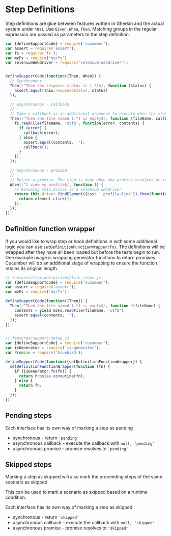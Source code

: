 # Step Definitions

Step definitions are glue between features written in Gherkin and the actual system under test.
Use `Given`, `When`, `Then`.
Matching groups in the regular expression are passed as parameters to the step definition.

```javascript
var {defineSupportCode} = require('cucumber');
var assert = require('assert');
var fs = require('fs');
var mzFs = require('mz/fs')
var seleniumWebdriver = require('selenium-webdriver');


defineSupportCode(function({Then, When}) {
  // Synchronous
  Then(/^Then the response status is (.*)$/, function (status) {
    assert.equal(this.responseStatus, status)
  });

  // Asynchronous - callback
  //
  // Take a callback as an additional argument to execute when the step is done
  Then(/^Then the file named (.*) is empty$/, function (fileName, callback) {
    fs.readFile(fileName, 'utf8', function(error, contents) {
      if (error) {
        callback(error);
      } else {
        assert.equal(contents, '');
        callback();
      }
    });
  });

  // Asynchronous - promise
  //
  // Return a promise. The step is done when the promise resolves or rejects
  When(/^I view my profile$/, function () {
    // Assuming this.driver is a selenium webdriver
    return this.driver.findElement({css: '.profile-link'}).then(function(element) {
      return element.click();
    });
  });
});
```


## Definition function wrapper

If you would like to wrap step or hook definitions in with some additional logic you can use `setDefinitionFunctionWrapper(fn)`. The definitions will be wrapped after they have all been loaded but before the tests begin to run. One example usage is wrapping generator functions to return promises. Cucumber will do an additional stage of wrapping to ensure the function retains its original length.

```javascript
// features/step_definitions/file_steps.js
var {defineSupportCode} = require('cucumber');
var assert = require('assert');
var mzFs = require('mz/fs');

defineSupportCode(function({Then}) {
  Then(/^Then the file named (.*) is empty$/, function *(fileName) {
    contents = yield mzFs.readFile(fileName, 'utf8');
    assert.equal(contents, '');
  });
});


// features/support/setup.js
var {defineSupportCode} = require('cucumber');
var isGenerator = require('is-generator');
var Promise = require('bluebird');

defineSupportCode(function({setDefinitionFunctionWrapper}) {
  setDefinitionFunctionWrapper(function (fn) {
    if (isGenerator.fn(fn)) {
      return Promise.coroutine(fn);
    } else {
      return fn;
    }
  });
});
```

## Pending steps

Each interface has its own way of marking a step as pending
* synchronous - return `'pending'`
* asynchronous callback - execute the callback with `null, 'pending'`
* asynchronous promise - promise resolves to `'pending'`

## Skipped steps

Marking a step as skipped will also mark the proceeding steps of the same scenario as skipped.

This can be used to mark a scenario as skipped based on a runtime condition.

Each interface has its own way of marking a step as skipped
* synchronous - return `'skipped'`
* asynchronous callback - execute the callback with `null, 'skipped'`
* asynchronous promise - promise resolves to `'skipped'`
